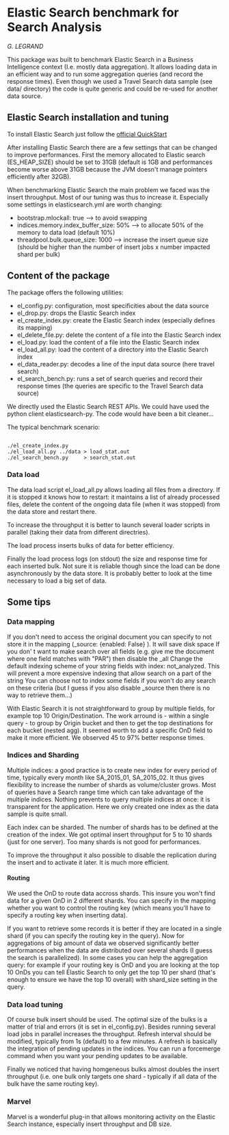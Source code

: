 # Elastic Search benchmark for Search Analysis
_G. LEGRAND_

This package was built to benchmark Elastic Search in a Business Intelligence context (I.e. mostly data aggregation). It allows loading data in an efficient way and to run some aggregation queries (and record the response times). Even though we used a Travel Search data sample (see data/ directory) the code is quite generic and could be re-used for another data source. 

## Elastic Search installation and tuning

To install Elastic Search just follow the [official QuickStart](https://www.elastic.co/guide/en/elasticsearch/reference/current/_installation.html)

After installing Elastic Search there are a few settings that can be changed to improve performances. 
First the memory allocated to Elastic search (ES_HEAP_SIZE) should be set to 31GB (default is 1GB and performances become worse above 31GB because the JVM doesn't manage pointers efficiently after 32GB).

When benchmarking Elastic Search the main problem we faced was the insert throughput. Most of our tuning was thus to increase it. Especially some settings in elasticsearch.yml are worth changing:

* bootstrap.mlockall: true               --> to avoid swapping
* indices.memory.index_buffer_size: 50%  --> to allocate 50% of the memory to data load (default 10%)
* threadpool.bulk.queue_size: 1000       --> increase the insert queue size (should be higher than the number of insert jobs x number impacted shard per bulk)

## Content of the package

The package offers the following utilities:

* el_config.py:       configuration, most specificities about the data source
* el_drop.py:         drops the Elastic Search index
* el_create_index.py: create the Elastic Search index (especially defines its mapping)
* el_delete_file.py:  delete the content of a file into the Elastic Search index
* el_load.py:         load the content of a file into the Elastic Search index
* el_load_all.py:     load the content of a directory into the Elastic Search index
* el_data_reader.py:  decodes a line of the input data source (here travel search)
* el_search_bench.py: runs a set of search queries and record their response times (the queries are specific to the Travel Search data source)

We directly used the Elastic Search REST APIs. We could have used the python client elasticsearch-py. The code would have been a bit cleaner...

The typical benchmark scenario:

```

./el_create_index.py
./el_load_all.py ../data > load_stat.out
./el_search_bench.py     > search_stat.out

```

### Data load

The data load script el_load_all.py allows loading all files from a directory. If it is stopped it knows how to restart: it maintains a list of already processed files, delete the content of the ongoing data file (when it was stopped) from the data store and restart there.

To increase the throughput it is better to launch several loader scripts in parallel (taking their data from different directries). 

The load process inserts bulks of data for better efficiency.

Finally the load process logs (on stdout) the size and response time for each inserted bulk. Not sure it is reliable though since the load can be done asynchronously by the data store. It is probably better to look at the time necessary to load a big set of data.





## Some tips

### Data mapping

If you don't need to access the original document you can specify to not store it in the mapping (_source: {enabled: False} ). It will save disk space
If you don' t want to make search over all fields (e.g. give me the document where one field matches with "PAR") then disable the _all
Change the default indexing scheme of your string fields with index: not_analyzed. This will prevent a more expensive indexing that allow search on a part of the string
You can choose not to index some fields if you won't do any search on these criteria (but I guess if you also disable _source then there is no way to retrieve them...)

With Elastic Search it is not straightforward to group by multiple fields, for example top 10 Origin/Destination. The work arround is - within a single query - to group by Origin bucket and then to get the top destinations for each bucket (nested agg). It seemed worth to add a specific OnD field to make it more efficient. We observed 45 to 97% better response times.

### Indices and Sharding

Multiple indices: a good practice is to create new index for every period of time, typically every month like SA_2015_01, SA_2015_02. It thus gives flexibility to increase the number of shards as volume/cluster grows. Most of queries have a Search range time which can take advantage of the multiple indices. Nothing prevents to query multiple indices at once: it is transparent for the application. Here we only created one index as the data sample is quite small.

Each index can be sharded. The number of shards has to be defined at the creation of the index. We got optimal insert throughput for 5 to 10 shards (just for one server). Too many shards is not good for performances.

To improve the throughput it also possible to disable the replication during the insert and to activate it later. It is much more efficient.  

#### Routing

We used the OnD to route data accross shards. This insure you won't find data for a given OnD in 2 different shards. You can specify in the mapping whether you want to control the routing key (which means you'll have to specify a routing key when inserting data).

If you want to retrieve some records it is better if they are located in a single shard (if you can specify the routing key in the query). Now for aggregations of big amount of data we observed significantly better performances when the data are distributed over several shards (I guess the search is parallelized). In some cases you can help the aggregation query: for example if your routing key is OnD and you are looking at the top 10 OnDs you can tell Elastic Search to only get the top 10 per shard (that's enough to ensure we have the top 10 overall) with shard_size setting in the query.

### Data load tuning

Of course bulk insert should be used. The optimal size of the bulks is a matter of trial and errors (it is set in el_config.py). Besides running several load jobs in parallel increases the throughput.
Refresh interval should be modified, typically from 1s (default) to a few minutes. A refresh is basically the integration of pending updates in the indices. You can run a forcemerge command when you want your pending updates to be available.

Finally we noticed that having homgeneous bulks almost doubles the insert throughput (i.e. one bulk only targets one shard - typically if all data of the bulk have the same routing key).

### Marvel

Marvel is a wonderful plug-in that allows monitoring activity on the Elastic Search instance, especially insert throughput and DB size.